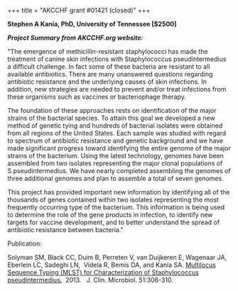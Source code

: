+++
title = "AKCCHF grant #01421 (closed)"
+++

**Stephen A Kania, PhD, University of Tennessee \[\$2500\]**

***Project Summary from AKCCHF.org website:***

"The emergence of methicillin-resistant staphylococci has made the
treatment of canine skin infections with Staphylococcus pseudintermedius
a difficult challenge. In fact some of these bacteria are resistant to
all available antibiotics. There are many unanswered questions regarding
antibiotic resistance and the underlying causes of skin infections. In
addition, new strategies are needed to prevent and/or treat infections
from these organisms such as vaccines or bacteriophage therapy.

The foundation of these approaches rests on identification of the major
strains of the bacterial species. To attain this goal we developed a new
method of genetic tying and hundreds of bacterial isolates were obtained
from all regions of the United States. Each sample was studied with
regard to spectrum of antibiotic resistance and genetic background and
we have made significant progress toward identifying the entire genome
of the major strains of the bacterium. Using the latest technology,
genomes have been assembled from two isolates representing the major
clonal populations of S.pseudintermedius. We have nearly completed
assembling the genomes of three additional genomes and plan to assemble
a total of seven genomes.

This project has provided important new information by identifying all
of the thousands of genes contained within two isolates representing the
most frequently occurring type of the bacterium. This information is
being used to determine the role of the gene products in infection, to
identify new targets for vaccine development, and to better understand
the spread of antibiotic resistance between bacteria."

Publication:

Solyman SM, Black CC, Duim B, Perreten V, van Duijkeren E, Wagenaar JA,
Eberlein LC, Sadeghi LN,  Videla R, Bemis DA, and Kania SA. [Multilocus
Sequence Typing (MLST) for Characterization of Staphylococcus
pseudintermedius.](http://www.ncbi.nlm.nih.gov/pmc/articles/PMC3536184/) 
2013.   J. Clin. Microbiol. 51:306-310.
